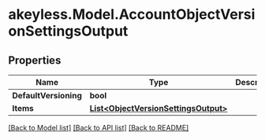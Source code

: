 # akeyless.Model.AccountObjectVersionSettingsOutput

## Properties

Name | Type | Description | Notes
------------ | ------------- | ------------- | -------------
**DefaultVersioning** | **bool** |  | [optional] 
**Items** | [**List&lt;ObjectVersionSettingsOutput&gt;**](ObjectVersionSettingsOutput.md) |  | [optional] 

[[Back to Model list]](../README.md#documentation-for-models) [[Back to API list]](../README.md#documentation-for-api-endpoints) [[Back to README]](../README.md)

